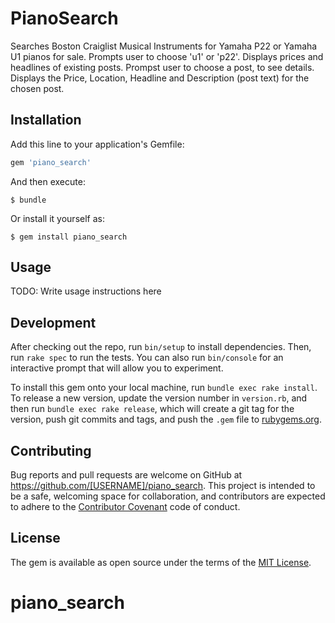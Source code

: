 # PianoSearch

Searches Boston Craiglist Musical Instruments for Yamaha P22 or Yamaha U1 pianos for sale. 
Prompts user to choose 'u1' or 'p22'.
Displays prices and headlines of existing posts.
Prompst user to choose a post, to see details.
Displays the Price, Location, Headline and Description (post text) for the chosen post. 



## Installation

Add this line to your application's Gemfile:

```ruby
gem 'piano_search'
```

And then execute:

    $ bundle

Or install it yourself as:

    $ gem install piano_search

## Usage

TODO: Write usage instructions here

## Development

After checking out the repo, run `bin/setup` to install dependencies. Then, run `rake spec` to run the tests. You can also run `bin/console` for an interactive prompt that will allow you to experiment.

To install this gem onto your local machine, run `bundle exec rake install`. To release a new version, update the version number in `version.rb`, and then run `bundle exec rake release`, which will create a git tag for the version, push git commits and tags, and push the `.gem` file to [rubygems.org](https://rubygems.org).

## Contributing

Bug reports and pull requests are welcome on GitHub at https://github.com/[USERNAME]/piano_search. This project is intended to be a safe, welcoming space for collaboration, and contributors are expected to adhere to the [Contributor Covenant](http://contributor-covenant.org) code of conduct.


## License

The gem is available as open source under the terms of the [MIT License](http://opensource.org/licenses/MIT).

# piano_search
